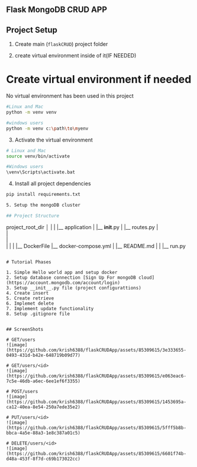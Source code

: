 ## Flask MongoDB CRUD APP

## Project Setup

1. Create main (`flaskCRUD`) project folder

2. create virtual environment inside of it(IF NEEDED)

# Create virtual environment if needed
No virtual environment has been used in this project

```bash
#Linux and Mac
python -m venv venv

#windows users
python -m venv c:\path\to\myenv
```

3. Activate the virtual environment

```bash
# Linux and Mac
source venv/bin/activate

#Windows users
\venv\Scripts\activate.bat
```

4. Install all project dependencies

```bash
pip install requirements.txt

5. Setup the mongoDB cluster

## Project Structure

```
project_root_dir
│
|
|
|__ application
|    |__ __init__.py
|    |__ routes.py
|    
|    
|    
|
|
|
|__ DockerFile
|__ docker-compose.yml
|
|__ README.md
|
|
|__ run.py
```

# Tutorial Phases

1. Simple Hello world app and setup docker
2. Setup database connection [Sign Up For mongoDB cloud](https://account.mongodb.com/account/login)
3. Setup __init__.py file (project configurattions)
4. Create insert
5. Create retrieve
6. Implemet delete
7. Implement update functionality
8. Setup .gitignore file


## ScreenShots

# GET/users
![image](https://github.com/krish6388/flaskCRUDApp/assets/85309615/3e333655-0493-431d-b42e-648719b09d77)

# GET/users/<id>
![image](https://github.com/krish6388/flaskCRUDApp/assets/85309615/e063eac6-7c5e-46db-a6ec-6ee1ef6f3355)

# POST/users
![image](https://github.com/krish6388/flaskCRUDApp/assets/85309615/1453695a-ca12-40ea-8e54-250a7ede35e2)

# PUT/users/<id>
![image](https://github.com/krish6388/flaskCRUDApp/assets/85309615/5fff5b8b-bbca-4a5e-88a3-1e8c387a01c5)

# DELETE/users/<id>
![image](https://github.com/krish6388/flaskCRUDApp/assets/85309615/6601f74b-d48a-453f-8f7d-c69b173022cc)
